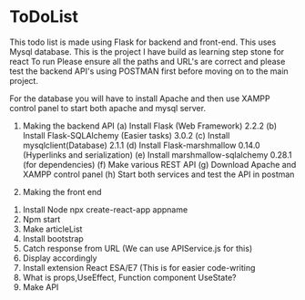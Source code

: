 # ToDoList


This todo list is made using Flask for backend and front-end. This uses Mysql database. This is the project I have build as learning step stone for react
To run Please ensure all the paths and URL's are correct and please test the backend API's using POSTMAN first before moving on to the main project. 

For the database you will have to install Apache and then use XAMPP control panel to start both apache and mysql server.

1)	Making the backend API
(a)	Install Flask (Web Framework) 2.2.2
(b)	Install Flask-SQLAlchemy (Easier tasks) 3.0.2
(c)	Install mysqlclient(Database) 2.1.1
(d)	Install Flask-marshmallow 0.14.0 (Hyperlinks and serialization)
(e)	Install marshmallow-sqlalchemy 0.28.1 (for dependencies)
(f)	Make various REST API
(g)	Download Apache and XAMPP control panel
(h)	Start both services and test the API in postman



2)	Making the front end
1.	Install Node npx create-react-app appname
2.	Npm start
3.	Make articleList 
4.	Install bootstrap
5.	Catch response from URL (We can use APIService.js for this)
6.	Display accordingly
7.	Install extension React ESA/E7 (This is for easier code-writing
8.	What is props,UseEffect, Function component UseState?
9.	Make API
